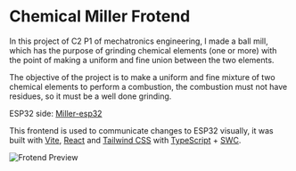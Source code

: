 # Chemical Miller Frotend

In this project of C2 P1 of mechatronics engineering, I made a ball mill, which has the purpose of grinding chemical elements (one or more) with the point of making a uniform and fine union between the two elements.

The objective of the project is to make a uniform and fine mixture of two chemical elements to perform a combustion, the combustion must not have residues, so it must be a well done grinding.

ESP32 side: [Miller-esp32](https://github.com/jdic/Miller-esp32/)

This frontend is used to communicate changes to ESP32 visually, it was built with [Vite](https://vitejs.dev/), [React](https://react.dev/) and [Tailwind CSS](https://tailwindcss.com/) with [TypeScript](https://www.typescriptlang.org/) + [SWC](https://swc.rs/).

![Frotend Preview](https://www.dropbox.com/scl/fi/febh7trkbk5axism3jv9k/app-usage.png?rlkey=jt6qm8qro2c5u5m4ynf806295&st=4bihi4nc&dl=1)